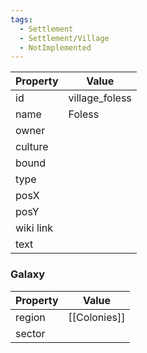 ```yaml
---
tags:
  - Settlement
  - Settlement/Village
  - NotImplemented
---
```


| Property  | Value          |
| --------- | -------------- |
| id        | village_foless |
| name      | Foless         |
| owner     |                |
| culture   |                |
| bound     |                |
| type      |                |
| posX      |                |
| posY      |                |
| wiki link |                |
| text      |                |

### Galaxy
| Property | Value        |
| -------- | ------------ |
| region   | [[Colonies]] |
| sector   |              |
